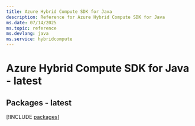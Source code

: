 ```yaml
---
title: Azure Hybrid Compute SDK for Java
description: Reference for Azure Hybrid Compute SDK for Java
ms.date: 07/14/2025
ms.topic: reference
ms.devlang: java
ms.service: hybridcompute
---
```

# Azure Hybrid Compute SDK for Java - latest
## Packages - latest
[!INCLUDE [packages](hybrid-compute-index.md)]